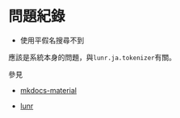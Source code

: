 # 問題紀錄

* 使用平假名搜尋不到

應該是系統本身的問題，與`lunr.ja.tokenizer`有關。

參見

   * [mkdocs-material](https://github.com/squidfunk/mkdocs-material/issues/2270)

   * [lunr](https://github.com/MihaiValentin/lunr-languages/issues/45)
